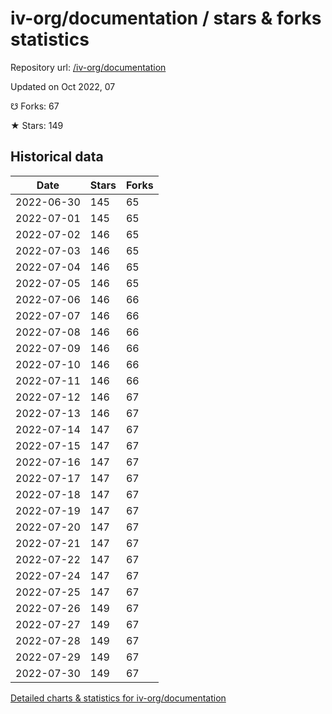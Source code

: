 # iv-org/documentation / stars & forks statistics

Repository url: [/iv-org/documentation](https://github.com/iv-org/documentation)

Updated on Oct 2022, 07

☋ Forks: 67

★ Stars: 149

## Historical data
| Date | Stars | Forks |
|------|-------|-------|
| 2022-06-30 | 145 | 65 | 
| 2022-07-01 | 145 | 65 | 
| 2022-07-02 | 146 | 65 | 
| 2022-07-03 | 146 | 65 | 
| 2022-07-04 | 146 | 65 | 
| 2022-07-05 | 146 | 65 | 
| 2022-07-06 | 146 | 66 | 
| 2022-07-07 | 146 | 66 | 
| 2022-07-08 | 146 | 66 | 
| 2022-07-09 | 146 | 66 | 
| 2022-07-10 | 146 | 66 | 
| 2022-07-11 | 146 | 66 | 
| 2022-07-12 | 146 | 67 | 
| 2022-07-13 | 146 | 67 | 
| 2022-07-14 | 147 | 67 | 
| 2022-07-15 | 147 | 67 | 
| 2022-07-16 | 147 | 67 | 
| 2022-07-17 | 147 | 67 | 
| 2022-07-18 | 147 | 67 | 
| 2022-07-19 | 147 | 67 | 
| 2022-07-20 | 147 | 67 | 
| 2022-07-21 | 147 | 67 | 
| 2022-07-22 | 147 | 67 | 
| 2022-07-24 | 147 | 67 | 
| 2022-07-25 | 147 | 67 | 
| 2022-07-26 | 149 | 67 | 
| 2022-07-27 | 149 | 67 | 
| 2022-07-28 | 149 | 67 | 
| 2022-07-29 | 149 | 67 | 
| 2022-07-30 | 149 | 67 | 


[Detailed charts & statistics for iv-org/documentation](https://reviewgithub.com/rep/iv-org/documentation)
